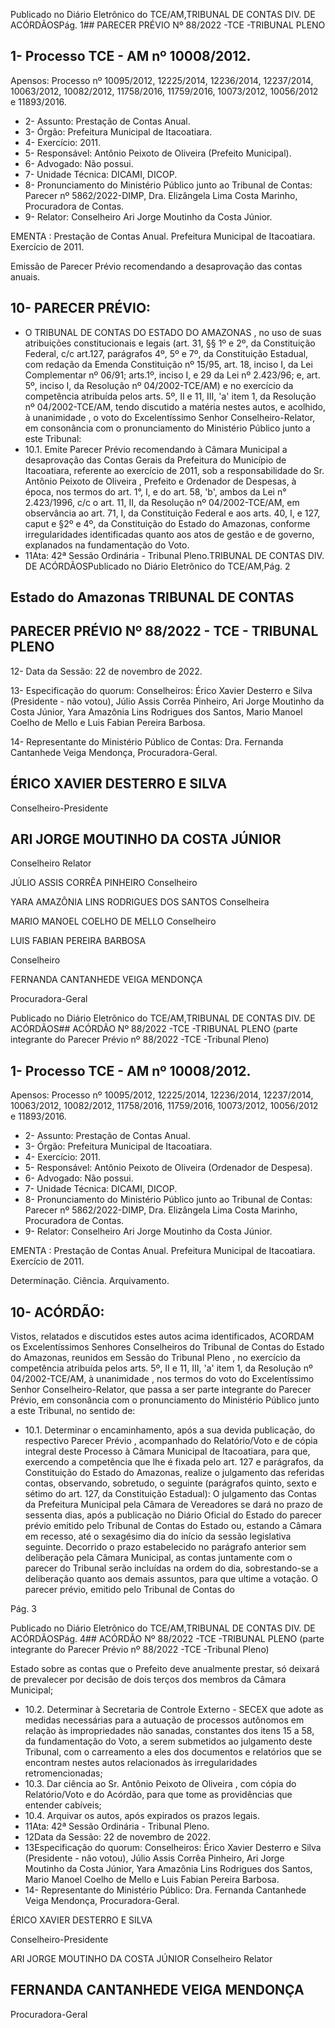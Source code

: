 Publicado  no  Diário  Eletrônico do TCE/AM,TRIBUNAL DE CONTAS DIV. DE ACÓRDÃOSPág. 1## PARECER PRÉVIO Nº 88/2022 -TCE -TRIBUNAL PLENO

## 1- Processo TCE - AM nº 10008/2012.

Apensos: Processo nº 10095/2012, 12225/2014, 12236/2014, 12237/2014, 10063/2012, 10082/2012, 11758/2016, 11759/2016, 10073/2012, 10056/2012 e 11893/2016.

- 2- Assunto: Prestação de Contas Anual.
- 3- Órgão: Prefeitura Municipal de Itacoatiara.
- 4- Exercício: 2011.
- 5- Responsável: Antônio Peixoto de Oliveira (Prefeito Municipal).
- 6- Advogado: Não possui.
- 7- Unidade Técnica: DICAMI, DICOP.
- 8- Pronunciamento  do  Ministério  Público  junto  ao  Tribunal  de  Contas: Parecer  nº 5862/2022-DIMP,  Dra. Elizângela Lima Costa Marinho, Procuradora de Contas.
- 9- Relator: Conselheiro Ari Jorge Moutinho da Costa Júnior.

EMENTA :  Prestação  de  Contas  Anual.    Prefeitura Municipal de Itacoatiara.  Exercício de 2011.

Emissão de Parecer Prévio recomendando a desaprovação das contas anuais.

## 10-  PARECER PRÉVIO:

- O  TRIBUNAL  DE  CONTAS  DO  ESTADO  DO  AMAZONAS ,  no  uso  de  suas atribuições  constitucionais  e  legais  (art.  31,  §§  1º  e  2º,  da  Constituição  Federal,  c/c art.127,  parágrafos  4º,  5º  e  7º,  da  Constituição  Estadual,  com  redação  da  Emenda Constituição nº 15/95, art. 18, inciso I, da Lei Complementar nº 06/91; arts.1º, inciso I, e 29  da  Lei  nº  2.423/96;  e,  art.  5º,  inciso  I,  da  Resolução  nº  04/2002-TCE/AM)  e  no exercício da competência atribuída pelos arts. 5º, II e 11, III, 'a' item 1, da Resolução nº 04/2002-TCE/AM, tendo discutido a matéria nestes autos, e acolhido, à unanimidade , o voto do Excelentíssimo Senhor Conselheiro-Relator, em consonância com o pronunciamento do Ministério Público junto a este Tribunal:
- 10.1. Emite Parecer Prévio recomendando à Câmara Municipal a desaprovação das Contas  Gerais da Prefeitura do Município de Itacoatiara,  referente  ao  exercício  de  2011,  sob  a  responsabilidade do Sr. Antônio Peixoto de Oliveira , Prefeito e Ordenador de Despesas, à  época,  nos  termos  do  art.  1°,  I,  e  do  art.  58,  'b',  ambos  da  Lei  n° 2.423/1996,  c/c  o  art.  11,  II,  da  Resolução  nº  04/2002-TCE/AM,  em observância ao art. 71, I, da Constituição Federal e aos arts. 40, I, e 127, caput e  §2º  e  4º,  da  Constituição  do  Estado  do  Amazonas,  conforme irregularidades  identificadas  quanto  aos  atos  de  gestão  e  de  governo, explanados na fundamentação do Voto.
- 11Ata: 42ª Sessão Ordinária - Tribunal Pleno.TRIBUNAL DE CONTAS DIV. DE ACÓRDÃOSPublicado  no  Diário  Eletrônico do TCE/AM,Pág. 2

## Estado do Amazonas TRIBUNAL DE CONTAS

## PARECER PRÉVIO Nº 88/2022 - TCE - TRIBUNAL PLENO

12- Data da Sessão: 22 de novembro de 2022.

13- Especificação do quorum: Conselheiros: Érico Xavier Desterro e Silva (Presidente -  não  votou),  Júlio  Assis  Corrêa  Pinheiro,  Ari  Jorge  Moutinho  da  Costa  Júnior,  Yara Amazônia Lins Rodrigues dos Santos, Mario Manoel Coelho de Mello e Luis Fabian Pereira Barbosa.

14-  Representante do Ministério Público de Contas: Dra. Fernanda Cantanhede Veiga Mendonça, Procuradora-Geral.

## ÉRICO XAVIER DESTERRO E SILVA

Conselheiro-Presidente

## ARI JORGE MOUTINHO DA COSTA JÚNIOR

Conselheiro Relator

JÚLIO ASSIS CORRÊA PINHEIRO Conselheiro

YARA AMAZÔNIA LINS RODRIGUES DOS SANTOS Conselheira

MARIO MANOEL COELHO DE MELLO Conselheiro

LUIS FABIAN PEREIRA BARBOSA

Conselheiro

FERNANDA CANTANHEDE VEIGA MENDONÇA

Procuradora-Geral

Publicado  no  Diário  Eletrônico do TCE/AM,TRIBUNAL DE CONTAS DIV. DE ACÓRDÃOS## ACÓRDÃO Nº 88/2022 -TCE -TRIBUNAL PLENO (parte integrante do Parecer Prévio nº 88/2022 -TCE -Tribunal Pleno)

## 1- Processo TCE - AM nº 10008/2012.

Apensos: Processo nº 10095/2012, 12225/2014, 12236/2014, 12237/2014, 10063/2012, 10082/2012, 11758/2016, 11759/2016, 10073/2012, 10056/2012 e 11893/2016.

- 2- Assunto: Prestação de Contas Anual.
- 3- Órgão: Prefeitura Municipal de Itacoatiara.
- 4- Exercício: 2011.
- 5- Responsável: Antônio Peixoto de Oliveira (Ordenador de Despesa).
- 6- Advogado: Não possui.
- 7- Unidade Técnica: DICAMI, DICOP.
- 8- Pronunciamento  do  Ministério  Público  junto  ao  Tribunal  de  Contas: Parecer  nº 5862/2022-DIMP,  Dra. Elizângela Lima Costa Marinho, Procuradora de Contas.
- 9- Relator: Conselheiro Ari Jorge Moutinho da Costa Júnior.

EMENTA :  Prestação  de  Contas  Anual.    Prefeitura Municipal de Itacoatiara. Exercício de 2011.

Determinação. Ciência. Arquivamento.

## 10-  ACÓRDÃO:

Vistos, relatados e discutidos estes autos acima identificados, ACORDAM os Excelentíssimos Senhores Conselheiros do Tribunal de Contas do Estado do Amazonas, reunidos em Sessão do Tribunal Pleno , no exercício da competência atribuída pelos arts. 5º, II e 11, III, 'a' item 1, da Resolução nº 04/2002-TCE/AM, à unanimidade , nos termos do voto do Excelentíssimo Senhor Conselheiro-Relator, que passa a ser parte integrante do Parecer Prévio, em consonância com o pronunciamento do Ministério Público junto a este Tribunal, no sentido de:

- 10.1. Determinar o  encaminhamento,  após  a  sua  devida  publicação,  do respectivo Parecer Prévio , acompanhado do Relatório/Voto e de cópia integral  deste  Processo  à  Câmara  Municipal  de  Itacoatiara,  para  que, exercendo a competência que lhe é fixada pelo art. 127 e parágrafos, da  Constituição  do  Estado  do  Amazonas,  realize  o  julgamento  das referidas contas, observando, sobretudo, o seguinte (parágrafos quinto, sexto e sétimo do art. 127, da Constituição Estadual): O julgamento das Contas da Prefeitura Municipal pela Câmara de Vereadores se dará no prazo de sessenta dias, após a publicação no Diário Oficial do Estado do  parecer  prévio  emitido  pelo  Tribunal  de  Contas  do  Estado  ou, estando  a  Câmara  em  recesso,  até  o  sexagésimo  dia  do  início  da sessão legislativa seguinte. Decorrido o prazo estabelecido no parágrafo  anterior  sem  deliberação  pela  Câmara  Municipal,  as  contas juntamente com o parecer do Tribunal serão incluídas na ordem do dia, sobrestando-se  a  deliberação  quanto  aos  demais  assuntos,  para  que ultime a votação. O parecer prévio, emitido pelo Tribunal de Contas do

Pág. 3

Publicado  no  Diário  Eletrônico do TCE/AM,TRIBUNAL DE CONTAS DIV. DE ACÓRDÃOSPág. 4## ACÓRDÃO Nº 88/2022 -TCE -TRIBUNAL PLENO (parte integrante do Parecer Prévio nº 88/2022 -TCE -Tribunal Pleno)

Estado  sobre  as  contas  que  o  Prefeito  deve  anualmente  prestar,  só deixará  de  prevalecer  por  decisão  de  dois  terços  dos  membros  da Câmara Municipal;

- 10.2. Determinar à Secretaria de Controle Externo - SECEX que adote as medidas  necessárias  para  a  autuação  de  processos  autônomos  em relação às impropriedades não sanadas, constantes dos itens 15 a 58, da fundamentação do Voto, a serem submetidos ao julgamento deste Tribunal, com o carreamento a eles dos documentos e relatórios que se encontram nestes autos relacionados às irregularidades retromencionadas;
- 10.3. Dar ciência ao Sr. Antônio Peixoto de Oliveira , com cópia do Relatório/Voto  e  do  Acórdão,  para  que  tome  as  providências  que entender cabíveis;
- 10.4. Arquivar os autos, após expirados os prazos legais.
- 11Ata: 42ª Sessão Ordinária - Tribunal Pleno.
- 12Data da Sessão: 22 de novembro de 2022.
- 13Especificação do quorum: Conselheiros: Érico Xavier Desterro e Silva (Presidente -  não  votou),  Júlio  Assis  Corrêa  Pinheiro,  Ari  Jorge  Moutinho  da  Costa  Júnior,  Yara Amazônia Lins Rodrigues dos Santos, Mario Manoel Coelho de Mello e Luis Fabian Pereira Barbosa.
- 14-  Representante do Ministério Público: Dra. Fernanda Cantanhede Veiga Mendonça, Procuradora-Geral.

ÉRICO XAVIER DESTERRO E SILVA

Conselheiro-Presidente

ARI JORGE MOUTINHO DA COSTA JÚNIOR Conselheiro Relator

## FERNANDA CANTANHEDE VEIGA MENDONÇA

Procuradora-Geral